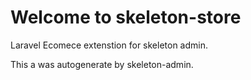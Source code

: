 # Welcome to skeleton-store

Laravel Ecomece extenstion for skeleton admin.

This a was autogenerate by skeleton-admin.
